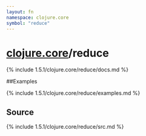 ```yaml
---
layout: fn
namespace: clojure.core
symbol: "reduce"
---
```


# [clojure.core](../)/reduce

{% include 1.5.1/clojure.core/reduce/docs.md %}

##Examples

{% include 1.5.1/clojure.core/reduce/examples.md %}
## Source
{% include 1.5.1/clojure.core/reduce/src.md %}

